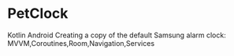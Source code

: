 # PetClock
 Kotlin Android
Creating a copy of the default Samsung alarm clock:
MVVM,Coroutines,Room,Navigation,Services
